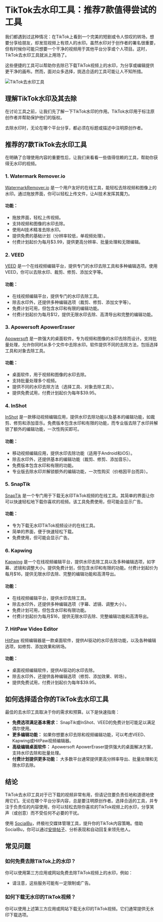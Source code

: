 # TikTok去水印工具：推荐7款值得尝试的工具

我们都遇到过这种情况：在TikTok上看到一个完美的短剧或令人惊叹的转场，想要分享给朋友，却发现视频上有烦人的水印。虽然水印对于创作者的署名很重要，但有时候你可能只想要一个干净的视频用于其他平台分享或个人项目。这时，TikTok去水印工具就派上用场了。

这些便捷的工具可以帮助你去除已下载TikTok视频上的水印，为分享或编辑提供更干净的画布。然而，面对众多选择，挑选合适的工具可能让人不知所措。

![TikTok去水印工具](https://github.com/user-attachments/assets/ac7438c9-2dac-4e5f-a0af-6a1073e1046a)

## 理解TikTok水印及其去除

在讨论工具之前，让我们先了解一下TikTok水印的作用。TikTok水印用于标注原创作者并帮助保护他们的版权。

去除水印时，无论在哪个平台分享，都必须在标题或描述中注明原创作者。

## 推荐的7款TikTok去水印工具

在明确了合理使用内容的重要性后，让我们来看看一些值得信赖的工具，帮助你获得无水印的视频。

### 1. Watermark Remover.io

[WatermarkRemover.io](http://watermarkremover.io) 是一个用户友好的在线工具，能轻松去除视频和图像上的水印。通过拖放界面，你可以轻松上传文件，让AI技术发挥其魔力。

#### 功能：
- 拖放界面，轻松上传视频。
- 支持视频和图像的水印去除。
- 使用AI技术精准去除水印。
- 提供免费的基础计划（分辨率较低，单视频处理）。
- 付费计划起价为每月$3.99，提供更高分辨率、批量处理和无限编辑。

### 2. VEED

[VEED](https://www.veed.io/) 是一个在线视频编辑平台，提供专门的水印去除工具和多种编辑选项。使用VEED，你可以去除水印、裁剪、修剪、添加文字等。

#### 功能：
- 在线视频编辑平台，提供专门的水印去除工具。
- 除去水印外，还提供多种编辑选项（裁剪、修剪、添加文字等）。
- 免费计划可用，但包含水印和有限的编辑功能。
- 付费计划起价为每月$12，提供无限水印去除、高清导出和完整的编辑功能。

### 3. Apowersoft ApowerEraser

[Apowersoft](https://www.apowersoft.com/background-eraser) 是一款强大的桌面软件，专为视频和图像的水印去除而设计。支持批量处理，允许你同时从多个文件中去除水印。软件提供不同的去除方法，包括选择工具和对象去除工具。

#### 功能：
- 桌面软件，用于视频和图像的水印去除。
- 支持批量处理多个视频。
- 提供不同的水印去除方法（选择工具、对象去除工具）。
- 提供免费试用，付费计划起价为每年$39.95。

### 4. InShot

[InShot](https://inshot.com/) 是一款移动视频编辑应用，提供水印去除功能以及基本的编辑功能，如裁剪、修剪和添加音乐。免费版本包含水印和有限的功能，而专业版去除了水印并解锁了额外的编辑功能，一次性购买即可。

#### 功能：
- 移动视频编辑应用，提供水印去除功能（适用于Android和iOS）。
- 除去水印外，还提供基本的编辑功能（裁剪、修剪、添加音乐）。
- 免费版本包含水印和有限的功能。
- 专业版去除水印并解锁额外的编辑功能，一次性购买（价格因平台而异）。

### 5. SnapTik

[SnapTik](https://snaptik.app/) 是一个专门用于下载无水印TikTok视频的在线工具。其简单的界面让你可以快速轻松地下载你喜欢的视频。该工具免费使用，但可能会显示广告。

#### 功能：
- 专为下载无水印TikTok视频设计的在线工具。
- 简单的界面，便于快速轻松下载。
- 免费使用，但可能会显示广告。

### 6. Kapwing


[Kapwing](https://www.kapwing.com/) 是一个在线视频编辑平台，提供水印去除工具以及多种编辑选项，如字幕、滤镜和调整大小。提供免费计划，但包含水印和有限的功能。付费计划起价为每月$16，提供无限水印去除、完整的编辑功能和高清导出。

#### 功能：
- 在线视频编辑平台，提供水印去除工具。
- 除去水印外，还提供多种编辑选项（字幕、滤镜、调整大小）。
- 免费计划可用，但包含水印和有限功能。
- 付费计划起价为每月$16，提供无限水印去除、完整编辑功能和高清导出。

### 7. HitPaw Video Editor


[HitPaw](https://www.hitpaw.net/sem/video-editor-easy.html) 视频编辑器是一款桌面软件，提供AI驱动的水印去除功能，以及各种编辑选项，如修剪、添加效果和转场。

#### 功能：
- 桌面视频编辑软件，提供AI驱动的水印去除。
- 除去水印外，还提供各种编辑选项（修剪、添加效果、转场）。
- 提供免费试用，付费计划起价为每年$39.95。

## 如何选择适合你的TikTok去水印工具

最佳的去水印工具取决于你的需求和预算。以下是快速指南：

- **免费选项满足基本需求：** SnapTik或InShot、VEED的免费计划可能足以满足偶尔使用。
- **更多编辑功能：** 如果你想要水印去除和视频编辑功能，可以考虑VEED、Kapwing或HitPaw视频编辑器。
- **高级编辑桌面软件：** Apowersoft ApowerEraser提供强大的桌面解决方案，支持水印去除和批量处理。
- **付费计划提供更多功能：** 大多数平台通常提供更高分辨率导出、批量处理和无限水印去除。

## 结论

TikTok去水印工具对于已下载的视频非常有用，但请记住要负责任地和道德地使用它们。无论在哪个平台分享内容，总是要注明原创作者。选择合适的工具，并专注于负责任的内容使用，你可以轻松去除你喜欢的TikTok视频上的水印，分享笑声（或创意）而不受任何不必要的干扰。

使用 [SocialBu](https://socialbu.com/)，终极社交媒体管理工具，提升你的TikTok内容策略。借助SocialBu，你可以通过[安排帖子](https://socialbu.com/schedule-posts)、分析表现和自动回复来领先他人。

## 常见问题

### 如何免费去除TikTok上的水印？

你可以使用第三方应用或网站免费去除TikTok视频上的水印，例如：

- 请注意，这些服务可能有一定限制或广告。

### 如何下载无水印的TikTok视频？

你可以使用上述第三方应用或网站下载无水印的TikTok视频。它们通常提供无水印下载选项。


